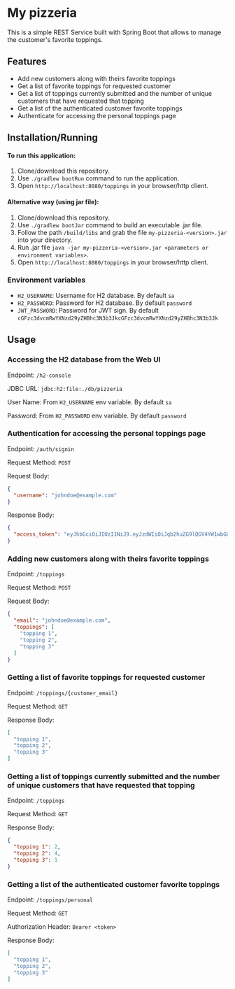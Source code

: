 # My pizzeria

This is a simple REST Service built with Spring Boot that allows to manage the customer's favorite toppings.

## Features

- Add new customers along with theirs favorite toppings
- Get a list of favorite toppings for requested customer
- Get a list of toppings currently submitted and the number of unique customers that have requested that topping
- Get a list of the authenticated customer favorite toppings
- Authenticate for accessing the personal toppings page

## Installation/Running

#### To run this application:

1. Clone/download this repository.
2. Use `./gradlew bootRun` command to run the application.
3. Open `http://localhost:8080/toppings` in your browser/http client.

#### Alternative way (using jar file):

1. Clone/download this repository.
2. Use `./gradlew bootJar` command to build an executable .jar file.
3. Follow the path `/build/libs` and grab the file `my-pizzeria-<version>.jar` into your directory.
4. Run .jar file `java -jar my-pizzeria-<version>.jar <parameters or environment variables>`.
5. Open `http://localhost:8080/toppings` in your browser/http client.

### Environment variables

- `H2_USERNAME`: Username for H2 database. By default `sa`
- `H2_PASSWORD`: Password for H2 database. By default `password`
- `JWT_PASSWORD`: Password for JWT sign. By default `cGFzc3dvcmRwYXNzd29yZHBhc3N3b3JkcGFzc3dvcmRwYXNzd29yZHBhc3N3b3Jk`

## Usage

### Accessing the H2 database from the Web UI

Endpoint: `/h2-console`

JDBC URL: `jdbc:h2:file:./db/pizzeria`

User Name: From `H2_USERNAME` env variable. By default `sa`

Password: From `H2_PASSWORD` env variable. By default `password`

### Authentication for accessing the personal toppings page

Endpoint: `/auth/signin`

Request Method: `POST`

Request Body:

```json
{
  "username": "johndoe@example.com"
}
```

Response Body:

```json
{
  "access_token": "eyJhbGciOiJIUzI1NiJ9.eyJzdWIiOiJqb2huZG9lQGV4YW1wbGUuY29tIiwiaWF0IjoxNjg1OTYzMDIwLCJleHAiOjE2ODU5NjMzMjB9.N3yt4V8V1TcBklAYLdnMwgdvAVzN6SFpXkxXVzc5Jnw"
}
```

### Adding new customers along with theirs favorite toppings

Endpoint: `/toppings`

Request Method: `POST`

Request Body:

```json
{
  "email": "johndoe@example.com",
  "toppings": [
    "topping 1",
    "topping 2",
    "topping 3"
  ]
}
```

### Getting a list of favorite toppings for requested customer

Endpoint: `/toppings/{customer_email}`

Request Method: `GET`

Response Body:

```json
[
  "topping 1",
  "topping 2",
  "topping 3"
]
```

### Getting a list of toppings currently submitted and the number of unique customers that have requested that topping

Endpoint: `/toppings`

Request Method: `GET`

Response Body:

```json
{
  "topping 1": 2,
  "topping 2": 4,
  "topping 3": 1 
}
```

### Getting a list of the authenticated customer favorite toppings

Endpoint: `/toppings/personal`

Request Method: `GET`

Authorization Header: `Bearer <token>`

Response Body:

```json
[
  "topping 1",
  "topping 2",
  "topping 3"
]
```